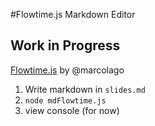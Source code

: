#Flowtime.js Markdown Editor

## Work in Progress

[Flowtime.js](http://flowtime-js.marcolago.com/#/section-2/page-2) by @marcolago


1. Write markdown in `slides.md`
2. `node mdFlowtime.js`
3. view console (for now)
